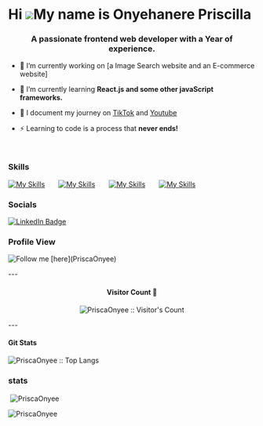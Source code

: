 Hi ![](https://user-images.githubusercontent.com/18350557/176309783-0785949b-9127-417c-8b55-ab5a4333674e.gif)My name is Onyehanere Priscilla
========================================================================================================================================

<h3 align="center">A passionate frontend web developer with a Year of experience.</h3>

- 🔭 I’m currently working on [a Image Search website and an E-commerce website]

- 🌱 I’m currently learning **React.js and some other javaScript frameworks.**

- 📝 I document my journey on [TikTok](https://www.tiktok.com/@243daysofproductivity) and [Youtube](https://www.youtube.com/@CodingHabitsGirl)

- ⚡ Learning to code is a process that **never ends!**
 
<br/>

### Skills

[![My Skills](https://skillicons.dev/icons?i=html,css)](https://skillicons.dev) &nbsp;&nbsp;&nbsp;&nbsp;&nbsp; [![My Skills](https://skillicons.dev/icons?i=js)](https://skillicons.dev) &nbsp;&nbsp;&nbsp;&nbsp;&nbsp; [![My Skills](https://skillicons.dev/icons?i=react)](https://skillicons.dev) &nbsp;&nbsp;&nbsp;&nbsp;&nbsp; [![My Skills](https://skillicons.dev/icons?i=figma)](https://skillicons.dev)
<br/>

### Socials

<div id="badges">
  <a href="https://www.linkedin.com/in/priscilla-onyehanere-4099a3200/">
    <img src="https://img.shields.io/badge/LinkedIn-blue?style=for-the-badge&logo=linkedin&logoColor=white" alt="LinkedIn Badge"/>
  </a>
</div>

### Profile View

 <p align="left"> <img src="https://komarev.com/ghpvc/?username=PriscaOnyee&label=Profile%20views&color=0e75b6&style=flat" alt="Follow me [here](PriscaOnyee)" /> </p>
---

<h4 align="center">Visitor Count 👀 </h4>
<p align="center"><img src="https://profile-counter.glitch.me/{PriscaOnyee}/count.svg" alt="PriscaOnyee :: Visitor's Count" /></p>
---

<h4 align="left">Git Stats</h4>

<p align="left"><img src="https://github-readme-stats.vercel.app/api/top-langs/?username=PriscaOnyee&langs_count=10&theme=tokyonight&layout=compact" alt="PriscaOnyee :: Top Langs" /></p>



### stats

<p>&nbsp;<img align="center" src="https://github-readme-stats.vercel.app/api?username=PriscaOnyee&show_icons=true&locale=en" alt="PriscaOnyee"/></p>

<p><img align="center" src="https://github-readme-streak-stats.herokuapp.com/?user=PriscaOnyee&" alt="PriscaOnyee" /></p>


